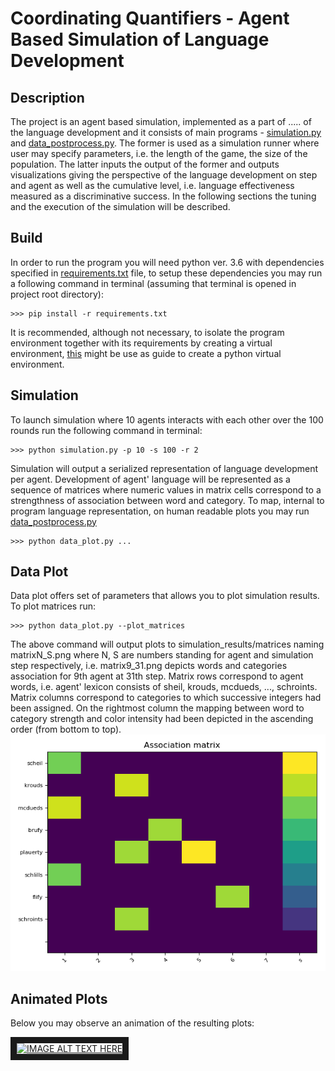 # Coordinating Quantifiers - Agent Based Simulation of Language Development
## Description
The project is an agent based simulation, implemented as a part of 
 .....
 of the language development and it consists of 
main programs - [simulation.py](https://github.com/juszjusz/coordinating-quantifiers/blob/master/simulation.py) 
and [data_postprocess.py](https://github.com/juszjusz/coordinating-quantifiers/blob/master/data_postprocess.py).
The former is used as  a simulation runner where user may specify parameters, i.e. the length of the game, the size
of the population. The latter inputs the output  of the former and outputs 
visualizations giving the perspective of the language development on step and agent as well
as the cumulative level, i.e. language effectiveness measured as a discriminative success.
In the following sections the tuning and the execution of the simulation will be described. 
## Build
In order to run the program you will need python ver. 3.6 with dependencies specified in 
[requirements.txt](https://github.com/juszjusz/coordinating-quantifiers/blob/master/requirements.txt) file, to setup these dependencies you may run 
a following command in terminal (assuming that terminal is opened in project root directory):
```commandline
>>> pip install -r requirements.txt
```
It is recommended, although not necessary, to isolate the program environment together with its requirements by creating 
a virtual environment, 
[this](https://packaging.python.org/guides/installing-using-pip-and-virtual-environments/) 
might be use as guide to create a python virtual environment.

## Simulation
To launch simulation where 10 agents interacts with each other over the 100 rounds run the 
following command in terminal:
```commandline
>>> python simulation.py -p 10 -s 100 -r 2
``` 
Simulation will output a serialized representation of language development per agent. Development of agent'
language will be represented as a sequence of matrices where numeric values in matrix cells
correspond to a strengthness of  association between word and category. 
To map, internal to program language representation, on human readable plots you may run 
[data_postprocess.py](https://github.com/juszjusz/coordinating-quantifiers/blob/master/data_postprocess.py)
```commandline
>>> python data_plot.py ...
``` 
## Data Plot
Data plot offers set of parameters that allows you to plot simulation results.
To plot matrices run:
```commandline
>>> python data_plot.py --plot_matrices
```
The above command will output plots to simulation_results/matrices naming matrixN_S.png 
where N, S are numbers standing for agent and simulation step respectively, i.e. matrix9_31.png
depicts words and categories association for 9th agent at 31th step. Matrix rows correspond
to agent words, i.e. agent' lexicon consists of sheil, krouds, mcdueds, ..., schroints.
Matrix columns correspond to categories to which successive integers had been assigned. On
the rightmost column the mapping between word to category strength and color intensity had been
depicted in the ascending order (from bottom to top).   
![matrix](/data_plot_examples/matrix9_31.png)  

## Animated Plots
Below you may observe an animation of the resulting plots:

<a href="http://www.youtube.com/watch?feature=player_embedded&v=gMqZR3pqMjg
" target="_blank"><img src="http://img.youtube.com/vi/gMqZR3pqMjg/0.jpg" 
alt="IMAGE ALT TEXT HERE" width="240" height="180" border="10" /></a>